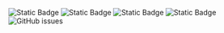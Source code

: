 ![Static Badge](https://img.shields.io/badge/blacklists-60-000000) ![Static Badge](https://img.shields.io/badge/blacklisted-2694374-cc0000) ![Static Badge](https://img.shields.io/badge/whitelisted-2242-00CC00) ![Static Badge](https://img.shields.io/badge/streaming_blacklist-28106-000000) ![GitHub issues](https://img.shields.io/github/issues/fabriziosalmi/blacklists)
